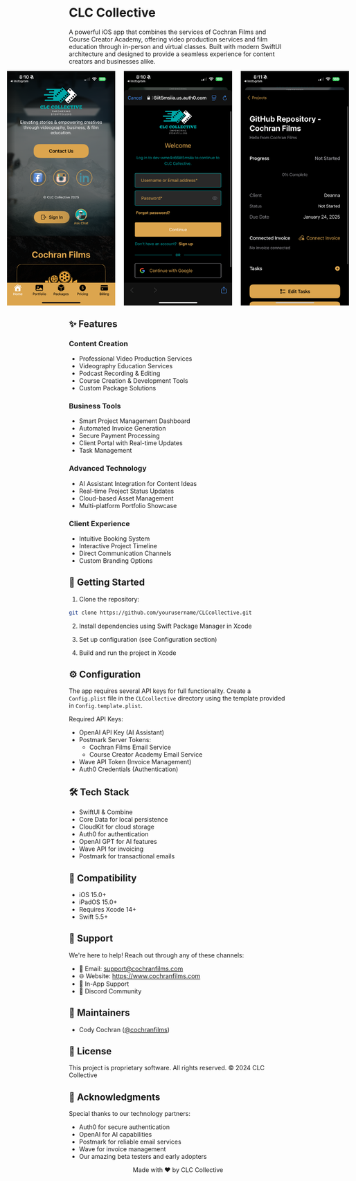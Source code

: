 # CLC Collective

A powerful iOS app that combines the services of Cochran Films and Course Creator Academy, offering video production services and film education through in-person and virtual classes. Built with modern SwiftUI architecture and designed to provide a seamless experience for content creators and businesses alike.

<div align="center" style="display: flex; justify-content: center; gap: 20px;">
  <img src="assets/images/app-screenshot.png" alt="CLC Collective Home Screen" width="250"/>
  <img src="assets/images/app-screenshot-2.png" alt="CLC Collective Portfolio View" width="250"/>
  <img src="assets/images/app-screenshot-3.png" alt="CLC Collective Services" width="250"/>
</div>

## ✨ Features

### Content Creation
- Professional Video Production Services
- Videography Education Services
- Podcast Recording & Editing
- Course Creation & Development Tools
- Custom Package Solutions

### Business Tools
- Smart Project Management Dashboard
- Automated Invoice Generation
- Secure Payment Processing
- Client Portal with Real-time Updates
- Task Management

### Advanced Technology
- AI Assistant Integration for Content Ideas
- Real-time Project Status Updates
- Cloud-based Asset Management
- Multi-platform Portfolio Showcase

### Client Experience
- Intuitive Booking System
- Interactive Project Timeline
- Direct Communication Channels
- Custom Branding Options

## 🚀 Getting Started

1. Clone the repository:
```bash
git clone https://github.com/yourusername/CLCcollective.git
```

2. Install dependencies using Swift Package Manager in Xcode

3. Set up configuration (see Configuration section)

4. Build and run the project in Xcode

## ⚙️ Configuration

The app requires several API keys for full functionality. Create a `Config.plist` file in the `CLCcollective` directory using the template provided in `Config.template.plist`.

Required API Keys:
- OpenAI API Key (AI Assistant)
- Postmark Server Tokens:
  - Cochran Films Email Service
  - Course Creator Academy Email Service
- Wave API Token (Invoice Management)
- Auth0 Credentials (Authentication)

## 🛠 Tech Stack

- SwiftUI & Combine
- Core Data for local persistence
- CloudKit for cloud storage
- Auth0 for authentication
- OpenAI GPT for AI features
- Wave API for invoicing
- Postmark for transactional emails

## 📱 Compatibility

- iOS 15.0+
- iPadOS 15.0+
- Requires Xcode 14+
- Swift 5.5+

## 🤝 Support

We're here to help! Reach out through any of these channels:

- 📧 Email: support@cochranfilms.com
- 🌐 Website: https://www.cochranfilms.com
- 📱 In-App Support
- 💬 Discord Community

## 👥 Maintainers

- Cody Cochran ([@cochranfilms](https://github.com/cochranfilms))

## 📄 License

This project is proprietary software. All rights reserved.
© 2024 CLC Collective

## 🙏 Acknowledgments

Special thanks to our technology partners:
- Auth0 for secure authentication
- OpenAI for AI capabilities
- Postmark for reliable email services
- Wave for invoice management
- Our amazing beta testers and early adopters

<div align="center">
Made with ❤️ by CLC Collective
</div>
